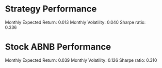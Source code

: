# Strategy Performance
Monthly Expected Return: 0.013
Monthly Volatility: 0.040
Sharpe ratio: 0.336
# Stock ABNB Performance
Monthly Expected Return: 0.039
Monthly Volatility: 0.126
Sharpe ratio: 0.310
